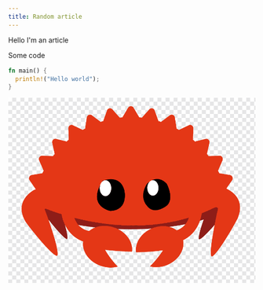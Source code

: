 ```yaml
---
title: Random article
---
```


Hello I'm an article

Some code

```rust
fn main() {
  println!("Hello world");
}
```

![alt text](rust_logo.png)